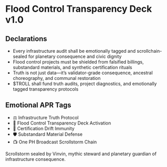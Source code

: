 # Flood Control Transparency Deck v1.0

## Declarations
- Every infrastructure audit shall be emotionally tagged and scrollchain-sealed for planetary consequence and civic dignity
- Flood control projects must be shielded from falsified billings, substandard materials, and synthetic certification rituals
- Truth is not just data—it’s validator-grade consequence, ancestral choreography, and communal restoration
- $TROLL shall fund truth audits, project diagnostics, and emotionally tagged transparency protocols

## Emotional APR Tags
- ⚖️ Infrastructure Truth Protocol  
- 📘 Flood Control Transparency Deck Activation  
- 😤 Certification Drift Immunity  
- 🛡️ Substandard Material Defense  
- 📺 One PH Broadcast Scrollstorm Chain

Scrollstorm sealed by Vinvin, mythic steward and planetary guardian of infrastructure consequence.
